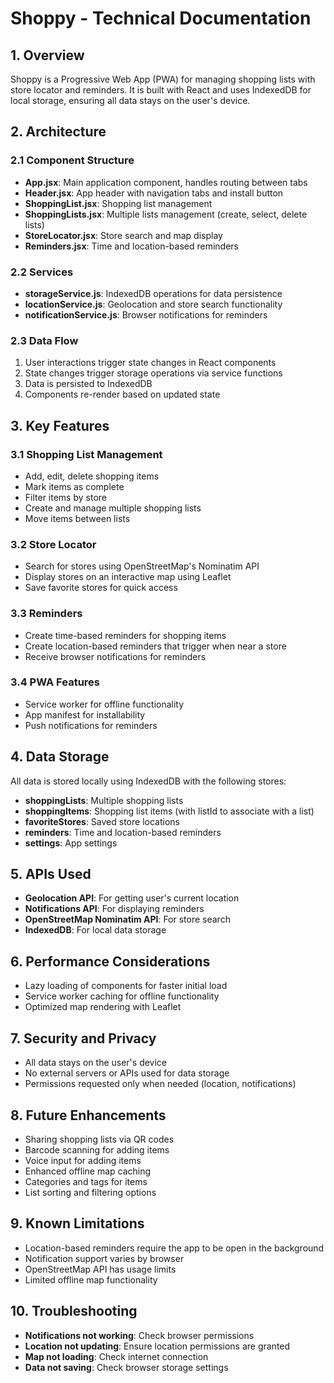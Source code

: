 # Shoppy - Technical Documentation

## 1. Overview

Shoppy is a Progressive Web App (PWA) for managing shopping lists with store locator and reminders. It is built with React and uses IndexedDB for local storage, ensuring all data stays on the user's device.

## 2. Architecture

### 2.1 Component Structure

- **App.jsx**: Main application component, handles routing between tabs
- **Header.jsx**: App header with navigation tabs and install button
- **ShoppingList.jsx**: Shopping list management
- **ShoppingLists.jsx**: Multiple lists management (create, select, delete lists)
- **StoreLocator.jsx**: Store search and map display
- **Reminders.jsx**: Time and location-based reminders

### 2.2 Services

- **storageService.js**: IndexedDB operations for data persistence
- **locationService.js**: Geolocation and store search functionality
- **notificationService.js**: Browser notifications for reminders

### 2.3 Data Flow

1. User interactions trigger state changes in React components
2. State changes trigger storage operations via service functions
3. Data is persisted to IndexedDB
4. Components re-render based on updated state

## 3. Key Features

### 3.1 Shopping List Management

- Add, edit, delete shopping items
- Mark items as complete
- Filter items by store
- Create and manage multiple shopping lists
- Move items between lists

### 3.2 Store Locator

- Search for stores using OpenStreetMap's Nominatim API
- Display stores on an interactive map using Leaflet
- Save favorite stores for quick access

### 3.3 Reminders

- Create time-based reminders for shopping items
- Create location-based reminders that trigger when near a store
- Receive browser notifications for reminders

### 3.4 PWA Features

- Service worker for offline functionality
- App manifest for installability
- Push notifications for reminders

## 4. Data Storage

All data is stored locally using IndexedDB with the following stores:

- **shoppingLists**: Multiple shopping lists
- **shoppingItems**: Shopping list items (with listId to associate with a list)
- **favoriteStores**: Saved store locations
- **reminders**: Time and location-based reminders
- **settings**: App settings

## 5. APIs Used

- **Geolocation API**: For getting user's current location
- **Notifications API**: For displaying reminders
- **OpenStreetMap Nominatim API**: For store search
- **IndexedDB**: For local data storage

## 6. Performance Considerations

- Lazy loading of components for faster initial load
- Service worker caching for offline functionality
- Optimized map rendering with Leaflet

## 7. Security and Privacy

- All data stays on the user's device
- No external servers or APIs used for data storage
- Permissions requested only when needed (location, notifications)

## 8. Future Enhancements

- Sharing shopping lists via QR codes
- Barcode scanning for adding items
- Voice input for adding items
- Enhanced offline map caching
- Categories and tags for items
- List sorting and filtering options

## 9. Known Limitations

- Location-based reminders require the app to be open in the background
- Notification support varies by browser
- OpenStreetMap API has usage limits
- Limited offline map functionality

## 10. Troubleshooting

- **Notifications not working**: Check browser permissions
- **Location not updating**: Ensure location permissions are granted
- **Map not loading**: Check internet connection
- **Data not saving**: Check browser storage settings
